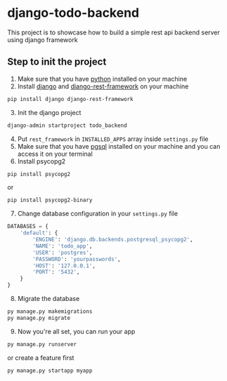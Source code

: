 # django-todo-backend

This project is to showcase how to build a simple rest api backend server using django framework

## Step to init the project
1. Make sure that you have [python](https://www.python.org/downloads/) installed on your machine
2. Install [django](https://docs.djangoproject.com/en/4.0/topics/install/#installing-official-release) and [django-rest-framework](https://www.django-rest-framework.org/#installation) on your machine
```bash
pip install django django-rest-framework
```
3. Init the django project
```bash
django-admin startproject todo_backend
```
4. Put `rest_framework` in `INSTALLED_APPS` array inside `settings.py` file
5. Make sure that you have [pgsql](https://www.postgresql.org/download/) installed on your machine and you can access it on your terminal
6. Install psycopg2
```bash
pip install psycopg2
```
or
```bash
pip install psycopg2-binary
```
7. Change database configuration in your `settings.py` file
```python
DATABASES = {
    'default': {
        'ENGINE': 'django.db.backends.postgresql_psycopg2',
        'NAME': 'todo_app', 
        'USER': 'postgres', 
        'PASSWORD': 'yourpasswords',
        'HOST': '127.0.0.1', 
        'PORT': '5432',
    }
}
```
8. Migrate the database
```bash
py manage.py makemigrations
py manage.py migrate
```
9. Now you're all set, you can run your app
```bash
py manage.py runserver
```
or create a feature first
```bash
py manage.py startapp myapp
```
